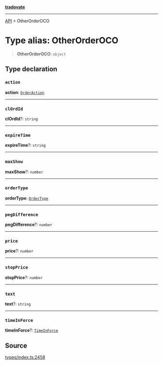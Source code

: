 [**tradovate**](../README.md)

***

[API](../API.md) > OtherOrderOCO

# Type alias: OtherOrderOCO

> **OtherOrderOCO**: `object`

## Type declaration

### `action`

**action**: [`OrderAction`](../enumerations/enumeration.OrderAction.md)

***

### `clOrdId`

**clOrdId**?: `string`

***

### `expireTime`

**expireTime**?: `string`

***

### `maxShow`

**maxShow**?: `number`

***

### `orderType`

**orderType**: [`OrderType`](../enumerations/enumeration.OrderType.md)

***

### `pegDifference`

**pegDifference**?: `number`

***

### `price`

**price**?: `number`

***

### `stopPrice`

**stopPrice**?: `number`

***

### `text`

**text**?: `string`

***

### `timeInForce`

**timeInForce**?: [`TimeInForce`](../enumerations/enumeration.TimeInForce.md)

## Source

[types/index.ts:2458](https://github.com/cgilly2fast/tradovate-typescript/blob/b1caea5/src/types/index.ts#L2458)
